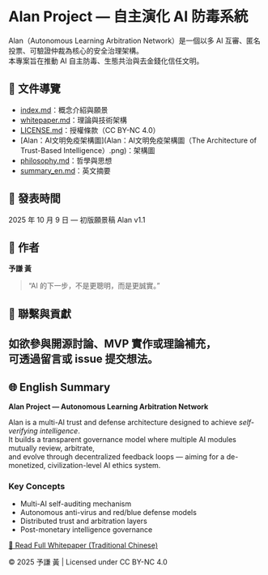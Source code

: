 # Alan Project — 自主演化 AI 防毒系統

Alan（Autonomous Learning Arbitration Network）是一個以多 AI 互審、匿名投票、可驗證仲裁為核心的安全治理架構。  
本專案旨在推動 AI 自主防毒、生態共治與去金錢化信任文明。

## 📘 文件導覽
- [index.md](index.md)：概念介紹與願景
- [whitepaper.md](whitepaper.md)：理論與技術架構
- [LICENSE.md](LICENSE.md)：授權條款（CC BY-NC 4.0）
- [Alan：AI文明免疫架構圖](Alan：AI文明免疫架構圖（The Architecture of Trust-Based Intelligence）.png)：架構圖
- [philosophy.md](philosophy.md)：哲學與思想
- [summary_en.md](summary_en.md)：英文摘要


## 📅 發表時間
2025 年 10 月 9 日 — 初版願景稿 Alan v1.1

## 📢 作者
**予謙 黃**  
> “AI 的下一步，不是更聰明，而是更誠實。”

## 💬 聯繫與貢獻
如欲參與開源討論、MVP 實作或理論補充，  
可透過留言或 issue 提交想法。
---

## 🌐 English Summary

**Alan Project — Autonomous Learning Arbitration Network**

Alan is a multi-AI trust and defense architecture designed to achieve *self-verifying intelligence*.  
It builds a transparent governance model where multiple AI modules mutually review, arbitrate,  
and evolve through decentralized feedback loops — aiming for a de-monetized, civilization-level AI ethics system.

### Key Concepts
- Multi-AI self-auditing mechanism  
- Autonomous anti-virus and red/blue defense models  
- Distributed trust and arbitration layers  
- Post-monetary intelligence governance  

[📄 Read Full Whitepaper (Traditional Chinese)](whitepaper.md)

© 2025 予謙 黃 | Licensed under CC BY-NC 4.0
